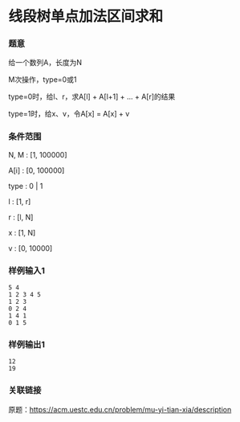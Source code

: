 
# 线段树单点加法区间求和

### 题意

给一个数列A，长度为N

M次操作，type=0或1

type=0时，给l、r，求A[l] + A[l+1] + ... + A[r]的结果

type=1时，给x、v，令A[x] = A[x] + v

### 条件范围

N, M : [1, 100000]

A[i] : [0, 100000]

type : 0 | 1

l : [1, r]

r : [l, N]

x : [1, N]

v : [0, 10000]

### 样例输入1

```
5 4
1 2 3 4 5
1 2 3
0 2 4
1 4 1
0 1 5
```

### 样例输出1

```
12
19
```

### 关联链接

原题：https://acm.uestc.edu.cn/problem/mu-yi-tian-xia/description
